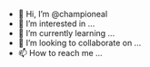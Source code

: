 - 👋 Hi, I’m @championeal
- 👀 I’m interested in ...
- 🌱 I’m currently learning ...
- 💞️ I’m looking to collaborate on ...
- 📫 How to reach me ...

<!---
championeal/championeal is a ✨ special ✨ repository because its `README.md` (this file) appears on your GitHub profile.
You can click the Preview link to take a look at your changes.
--->
